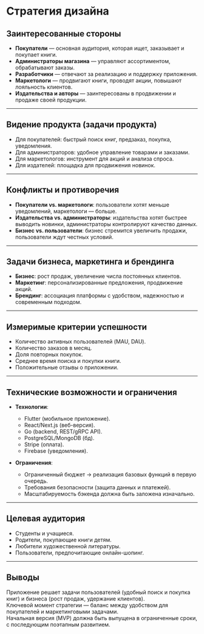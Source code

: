 # Стратегия дизайна 

## Заинтересованные стороны
- **Покупатели** — основная аудитория, которая ищет, заказывает и покупает книги.  
- **Администраторы магазина** — управляют ассортиментом, обрабатывают заказы.  
- **Разработчики** — отвечают за реализацию и поддержку приложения.  
- **Маркетологи** — продвигают книги, проводят акции, повышают лояльность клиентов.  
- **Издательства и авторы** — заинтересованы в продвижении и продаже своей продукции.  

---

## Видение продукта (задачи продукта)
- Для покупателей: быстрый поиск книг, предзаказ, покупка, уведомления.  
- Для администраторов: удобное управление товарами и заказами.  
- Для маркетологов: инструмент для акций и анализа спроса.  
- Для издателей: площадка для продвижения новинок.  

---

## Конфликты и противоречия
- **Покупатели vs. маркетологи**: пользователи хотят меньше уведомлений, маркетологи — больше.  
- **Издательства vs. администраторы**: издательства хотят быстрее выводить новинки, администраторы контролируют качество данных.  
- **Бизнес vs. пользователи**: бизнес стремится увеличить продажи, пользователи ждут честных условий.  

---

## Задачи бизнеса, маркетинга и брендинга
- **Бизнес**: рост продаж, увеличение числа постоянных клиентов.  
- **Маркетинг**: персонализированные предложения, продвижение акций.  
- **Брендинг**: ассоциация платформы с удобством, надежностью и современным подходом.  

---

## Измеримые критерии успешности
- Количество активных пользователей (MAU, DAU).  
- Количество заказов в месяц.  
- Доля повторных покупок.  
- Среднее время поиска и покупки книги.  
- Положительные отзывы о приложении.  

---

## Технические возможности и ограничения
- **Технологии**:  
  - Flutter (мобильное приложение).  
  - React/Next.js (веб-версия).  
  - Go (backend, REST/gRPC API).  
  - PostgreSQL/MongoDB (бд).
  - Stripe (оплата).  
  - Firebase (уведомления).  

- **Ограничения**:  
  - Ограниченный бюджет → реализация базовых функций в первую очередь.  
  - Требования безопасности (защита данных и платежей).  
  - Масштабируемость бэкенда должна быть заложена изначально.  

---

## Целевая аудитория
- Студенты и учащиеся.  
- Родители, покупающие книги детям.  
- Любители художественной литературы.  
- Пользователи, предпочитающие онлайн-шопинг.  

---

## Выводы
Приложение решает задачи пользователей (удобный поиск и покупка книг) и бизнеса (рост продаж, удержание клиентов).  
Ключевой момент стратегии — баланс между удобством для покупателей и маркетинговыми задачами.  
Начальная версия (MVP) должна быть выпущена в ограниченные сроки, с последующим поэтапным развитием.  
